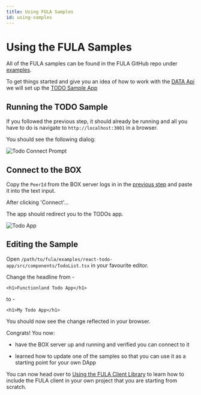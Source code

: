 ```yaml
---
title: Using FULA Samples
id: using-samples
---
```


# Using the FULA Samples

All of the FULA samples can be found in the FULA GitHub repo under [examples](https://github.com/functionland/fula/tree/main/examples).

To get things started and give you an idea of how to work with the [DATA Api](/api/data-api) we will set up the [TODO Sample App](https://github.com/functionland/fula/tree/main/examples/react-todo-app)

## Running the TODO Sample

If you followed the previous step, it should already be running and all you have to do is navigate to `http://localhost:3001` in a browser.

You should see the following dialog:

![Todo Connect Prompt](/img/Todo-Connect.png)

## Connect to the BOX

Copy the `PeerId` from the BOX server logs in in the [previous step](./box-setup) and paste it into the text input.

After clicking 'Connect'...

The app should redirect you to the TODOs app.

![Todo App](/img/Todo-Connected.png)

## Editing the Sample

Open `/path/to/fula/examples/react-todo-app/src/components/TodoList.tsx` in your favourite editor.

Change the headline from -

```
<h1>Functionland Todo App</h1>
```

to -

```
<h1>My Todo App</h1>
```

You should now see the change reflected in your browser.

Congrats!  You now:

   * have the BOX server up and running and verified you can connect to it

   *  learned how to update one of the samples so that you can use it as a starting point for your own DApp

You can now head over to [Using the FULA Client Library](./fula-client) to learn how to include the FULA client in your own project that you are starting from scratch.
